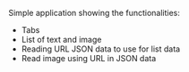 
Simple application showing the functionalities:

- Tabs
- List of text and image
- Reading URL JSON data to use for list data
- Read image using URL in JSON data



